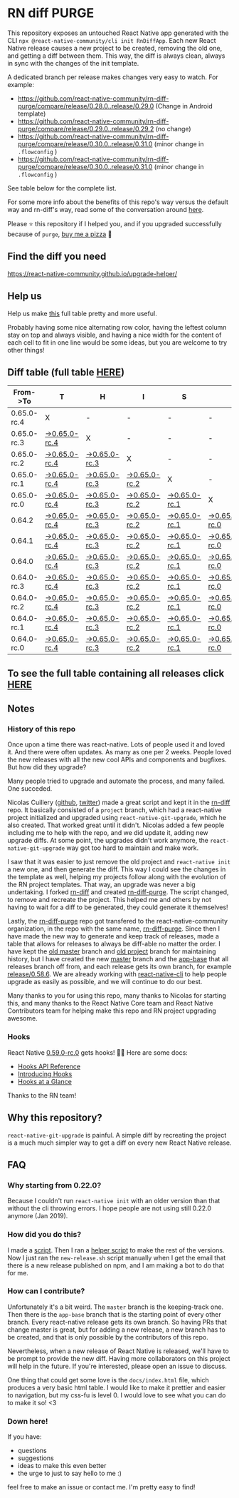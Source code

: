 # RN diff PURGE

This repository exposes an untouched React Native app generated with the CLI
`npx @react-native-community/cli init RnDiffApp`. Each new React Native release causes a new project to be created, removing the old one, and getting a diff between them. This way, the diff is always clean, always in sync with the changes of the init template.

A dedicated branch per release makes changes very easy
to watch. For example:

* https://github.com/react-native-community/rn-diff-purge/compare/release/0.28.0..release/0.29.0
(Change in Android template)
* https://github.com/react-native-community/rn-diff-purge/compare/release/0.29.0..release/0.29.2
(no change)
* https://github.com/react-native-community/rn-diff-purge/compare/release/0.30.0..release/0.31.0
(minor change in `.flowconfig` )
* https://github.com/react-native-community/rn-diff-purge/compare/release/0.30.0..release/0.31.0
(minor change in `.flowconfig` )

See table below for the complete list.

For some more info about the benefits of this repo's way versus the default way and rn-diff's way, read some of the conversation around [here](https://github.com/react-native-community/discussions-and-proposals/issues/68#issuecomment-452227478).

Please :star: this repository if I helped you, and if you upgraded successfully because of `purge`, [buy me a pizza](https://www.buymeacoffee.com/pvinis) :pizza:

## Find the diff you need
https://react-native-community.github.io/upgrade-helper/

## Help us
Help us make [this](https://react-native-community.github.io/rn-diff-purge) full table pretty and more useful.

Probably having some nice alternating row color, having the leftest column stay on top and always visible, and having a nice width for the content of each cell to fit in one line would be some ideas, but you are welcome to try other things!

## Diff table (full table [HERE](https://react-native-community.github.io/rn-diff-purge/))

| From->To    | T                                                                                                                         | H                                                                                                                         | I                                                                                                                         | S                                                                                                                         |                                                                                                                           | I                                                                                                               | S                                                                                                               |                                                                                                                 | C                                                                                                                         | O                                                                                                                         | O                                                                                                                         | L   |
| ----------- | ------------------------------------------------------------------------------------------------------------------------- | ------------------------------------------------------------------------------------------------------------------------- | ------------------------------------------------------------------------------------------------------------------------- | ------------------------------------------------------------------------------------------------------------------------- | ------------------------------------------------------------------------------------------------------------------------- | --------------------------------------------------------------------------------------------------------------- | --------------------------------------------------------------------------------------------------------------- | --------------------------------------------------------------------------------------------------------------- | ------------------------------------------------------------------------------------------------------------------------- | ------------------------------------------------------------------------------------------------------------------------- | ------------------------------------------------------------------------------------------------------------------------- | --- |
| 0.65.0-rc.4 | X                                                                                                                         | -                                                                                                                         | -                                                                                                                         | -                                                                                                                         | -                                                                                                                         | -                                                                                                               | -                                                                                                               | -                                                                                                               | -                                                                                                                         | -                                                                                                                         | -                                                                                                                         | -   |
| 0.65.0-rc.3 | [->0.65.0-rc.4](https://github.com/react-native-community/rn-diff-purge/compare/release/0.65.0-rc.3..release/0.65.0-rc.4) | X                                                                                                                         | -                                                                                                                         | -                                                                                                                         | -                                                                                                                         | -                                                                                                               | -                                                                                                               | -                                                                                                               | -                                                                                                                         | -                                                                                                                         | -                                                                                                                         | -   |
| 0.65.0-rc.2 | [->0.65.0-rc.4](https://github.com/react-native-community/rn-diff-purge/compare/release/0.65.0-rc.2..release/0.65.0-rc.4) | [->0.65.0-rc.3](https://github.com/react-native-community/rn-diff-purge/compare/release/0.65.0-rc.2..release/0.65.0-rc.3) | X                                                                                                                         | -                                                                                                                         | -                                                                                                                         | -                                                                                                               | -                                                                                                               | -                                                                                                               | -                                                                                                                         | -                                                                                                                         | -                                                                                                                         | -   |
| 0.65.0-rc.1 | [->0.65.0-rc.4](https://github.com/react-native-community/rn-diff-purge/compare/release/0.65.0-rc.1..release/0.65.0-rc.4) | [->0.65.0-rc.3](https://github.com/react-native-community/rn-diff-purge/compare/release/0.65.0-rc.1..release/0.65.0-rc.3) | [->0.65.0-rc.2](https://github.com/react-native-community/rn-diff-purge/compare/release/0.65.0-rc.1..release/0.65.0-rc.2) | X                                                                                                                         | -                                                                                                                         | -                                                                                                               | -                                                                                                               | -                                                                                                               | -                                                                                                                         | -                                                                                                                         | -                                                                                                                         | -   |
| 0.65.0-rc.0 | [->0.65.0-rc.4](https://github.com/react-native-community/rn-diff-purge/compare/release/0.65.0-rc.0..release/0.65.0-rc.4) | [->0.65.0-rc.3](https://github.com/react-native-community/rn-diff-purge/compare/release/0.65.0-rc.0..release/0.65.0-rc.3) | [->0.65.0-rc.2](https://github.com/react-native-community/rn-diff-purge/compare/release/0.65.0-rc.0..release/0.65.0-rc.2) | [->0.65.0-rc.1](https://github.com/react-native-community/rn-diff-purge/compare/release/0.65.0-rc.0..release/0.65.0-rc.1) | X                                                                                                                         | -                                                                                                               | -                                                                                                               | -                                                                                                               | -                                                                                                                         | -                                                                                                                         | -                                                                                                                         | -   |
| 0.64.2      | [->0.65.0-rc.4](https://github.com/react-native-community/rn-diff-purge/compare/release/0.64.2..release/0.65.0-rc.4)      | [->0.65.0-rc.3](https://github.com/react-native-community/rn-diff-purge/compare/release/0.64.2..release/0.65.0-rc.3)      | [->0.65.0-rc.2](https://github.com/react-native-community/rn-diff-purge/compare/release/0.64.2..release/0.65.0-rc.2)      | [->0.65.0-rc.1](https://github.com/react-native-community/rn-diff-purge/compare/release/0.64.2..release/0.65.0-rc.1)      | [->0.65.0-rc.0](https://github.com/react-native-community/rn-diff-purge/compare/release/0.64.2..release/0.65.0-rc.0)      | X                                                                                                               | -                                                                                                               | -                                                                                                               | -                                                                                                                         | -                                                                                                                         | -                                                                                                                         | -   |
| 0.64.1      | [->0.65.0-rc.4](https://github.com/react-native-community/rn-diff-purge/compare/release/0.64.1..release/0.65.0-rc.4)      | [->0.65.0-rc.3](https://github.com/react-native-community/rn-diff-purge/compare/release/0.64.1..release/0.65.0-rc.3)      | [->0.65.0-rc.2](https://github.com/react-native-community/rn-diff-purge/compare/release/0.64.1..release/0.65.0-rc.2)      | [->0.65.0-rc.1](https://github.com/react-native-community/rn-diff-purge/compare/release/0.64.1..release/0.65.0-rc.1)      | [->0.65.0-rc.0](https://github.com/react-native-community/rn-diff-purge/compare/release/0.64.1..release/0.65.0-rc.0)      | [->0.64.2](https://github.com/react-native-community/rn-diff-purge/compare/release/0.64.1..release/0.64.2)      | X                                                                                                               | -                                                                                                               | -                                                                                                                         | -                                                                                                                         | -                                                                                                                         | -   |
| 0.64.0      | [->0.65.0-rc.4](https://github.com/react-native-community/rn-diff-purge/compare/release/0.64.0..release/0.65.0-rc.4)      | [->0.65.0-rc.3](https://github.com/react-native-community/rn-diff-purge/compare/release/0.64.0..release/0.65.0-rc.3)      | [->0.65.0-rc.2](https://github.com/react-native-community/rn-diff-purge/compare/release/0.64.0..release/0.65.0-rc.2)      | [->0.65.0-rc.1](https://github.com/react-native-community/rn-diff-purge/compare/release/0.64.0..release/0.65.0-rc.1)      | [->0.65.0-rc.0](https://github.com/react-native-community/rn-diff-purge/compare/release/0.64.0..release/0.65.0-rc.0)      | [->0.64.2](https://github.com/react-native-community/rn-diff-purge/compare/release/0.64.0..release/0.64.2)      | [->0.64.1](https://github.com/react-native-community/rn-diff-purge/compare/release/0.64.0..release/0.64.1)      | X                                                                                                               | -                                                                                                                         | -                                                                                                                         | -                                                                                                                         | -   |
| 0.64.0-rc.3 | [->0.65.0-rc.4](https://github.com/react-native-community/rn-diff-purge/compare/release/0.64.0-rc.3..release/0.65.0-rc.4) | [->0.65.0-rc.3](https://github.com/react-native-community/rn-diff-purge/compare/release/0.64.0-rc.3..release/0.65.0-rc.3) | [->0.65.0-rc.2](https://github.com/react-native-community/rn-diff-purge/compare/release/0.64.0-rc.3..release/0.65.0-rc.2) | [->0.65.0-rc.1](https://github.com/react-native-community/rn-diff-purge/compare/release/0.64.0-rc.3..release/0.65.0-rc.1) | [->0.65.0-rc.0](https://github.com/react-native-community/rn-diff-purge/compare/release/0.64.0-rc.3..release/0.65.0-rc.0) | [->0.64.2](https://github.com/react-native-community/rn-diff-purge/compare/release/0.64.0-rc.3..release/0.64.2) | [->0.64.1](https://github.com/react-native-community/rn-diff-purge/compare/release/0.64.0-rc.3..release/0.64.1) | [->0.64.0](https://github.com/react-native-community/rn-diff-purge/compare/release/0.64.0-rc.3..release/0.64.0) | X                                                                                                                         | -                                                                                                                         | -                                                                                                                         | -   |
| 0.64.0-rc.2 | [->0.65.0-rc.4](https://github.com/react-native-community/rn-diff-purge/compare/release/0.64.0-rc.2..release/0.65.0-rc.4) | [->0.65.0-rc.3](https://github.com/react-native-community/rn-diff-purge/compare/release/0.64.0-rc.2..release/0.65.0-rc.3) | [->0.65.0-rc.2](https://github.com/react-native-community/rn-diff-purge/compare/release/0.64.0-rc.2..release/0.65.0-rc.2) | [->0.65.0-rc.1](https://github.com/react-native-community/rn-diff-purge/compare/release/0.64.0-rc.2..release/0.65.0-rc.1) | [->0.65.0-rc.0](https://github.com/react-native-community/rn-diff-purge/compare/release/0.64.0-rc.2..release/0.65.0-rc.0) | [->0.64.2](https://github.com/react-native-community/rn-diff-purge/compare/release/0.64.0-rc.2..release/0.64.2) | [->0.64.1](https://github.com/react-native-community/rn-diff-purge/compare/release/0.64.0-rc.2..release/0.64.1) | [->0.64.0](https://github.com/react-native-community/rn-diff-purge/compare/release/0.64.0-rc.2..release/0.64.0) | [->0.64.0-rc.3](https://github.com/react-native-community/rn-diff-purge/compare/release/0.64.0-rc.2..release/0.64.0-rc.3) | X                                                                                                                         | -                                                                                                                         | -   |
| 0.64.0-rc.1 | [->0.65.0-rc.4](https://github.com/react-native-community/rn-diff-purge/compare/release/0.64.0-rc.1..release/0.65.0-rc.4) | [->0.65.0-rc.3](https://github.com/react-native-community/rn-diff-purge/compare/release/0.64.0-rc.1..release/0.65.0-rc.3) | [->0.65.0-rc.2](https://github.com/react-native-community/rn-diff-purge/compare/release/0.64.0-rc.1..release/0.65.0-rc.2) | [->0.65.0-rc.1](https://github.com/react-native-community/rn-diff-purge/compare/release/0.64.0-rc.1..release/0.65.0-rc.1) | [->0.65.0-rc.0](https://github.com/react-native-community/rn-diff-purge/compare/release/0.64.0-rc.1..release/0.65.0-rc.0) | [->0.64.2](https://github.com/react-native-community/rn-diff-purge/compare/release/0.64.0-rc.1..release/0.64.2) | [->0.64.1](https://github.com/react-native-community/rn-diff-purge/compare/release/0.64.0-rc.1..release/0.64.1) | [->0.64.0](https://github.com/react-native-community/rn-diff-purge/compare/release/0.64.0-rc.1..release/0.64.0) | [->0.64.0-rc.3](https://github.com/react-native-community/rn-diff-purge/compare/release/0.64.0-rc.1..release/0.64.0-rc.3) | [->0.64.0-rc.2](https://github.com/react-native-community/rn-diff-purge/compare/release/0.64.0-rc.1..release/0.64.0-rc.2) | X                                                                                                                         | -   |
| 0.64.0-rc.0 | [->0.65.0-rc.4](https://github.com/react-native-community/rn-diff-purge/compare/release/0.64.0-rc.0..release/0.65.0-rc.4) | [->0.65.0-rc.3](https://github.com/react-native-community/rn-diff-purge/compare/release/0.64.0-rc.0..release/0.65.0-rc.3) | [->0.65.0-rc.2](https://github.com/react-native-community/rn-diff-purge/compare/release/0.64.0-rc.0..release/0.65.0-rc.2) | [->0.65.0-rc.1](https://github.com/react-native-community/rn-diff-purge/compare/release/0.64.0-rc.0..release/0.65.0-rc.1) | [->0.65.0-rc.0](https://github.com/react-native-community/rn-diff-purge/compare/release/0.64.0-rc.0..release/0.65.0-rc.0) | [->0.64.2](https://github.com/react-native-community/rn-diff-purge/compare/release/0.64.0-rc.0..release/0.64.2) | [->0.64.1](https://github.com/react-native-community/rn-diff-purge/compare/release/0.64.0-rc.0..release/0.64.1) | [->0.64.0](https://github.com/react-native-community/rn-diff-purge/compare/release/0.64.0-rc.0..release/0.64.0) | [->0.64.0-rc.3](https://github.com/react-native-community/rn-diff-purge/compare/release/0.64.0-rc.0..release/0.64.0-rc.3) | [->0.64.0-rc.2](https://github.com/react-native-community/rn-diff-purge/compare/release/0.64.0-rc.0..release/0.64.0-rc.2) | [->0.64.0-rc.1](https://github.com/react-native-community/rn-diff-purge/compare/release/0.64.0-rc.0..release/0.64.0-rc.1) | X   |

## To see the full table containing all releases click [HERE](https://react-native-community.github.io/rn-diff-purge/)

## Notes

### History of this repo

Once upon a time there was react-native. Lots of people used it and loved it. And there were often updates. As many as one per 2 weeks. People loved the new releases with all the new cool APIs and components and bugfixes. But how did they upgrade?

Many people tried to upgrade and automate the process, and many failed. One succeded.

Nicolas Cuillery ([github](https://github.com/ncuillery), [twitter](https://twitter.com/ncuillery)) made a great script and kept it in the [rn-diff](https://github.com/ncuillery/rn-diff) repo. It basically consisted of a `project` branch, which had a react-native project initialized and upgraded using `react-native-git-upgrade`, which he also created. That worked great until it didn't. Nicolas added a few people including me to help with the repo, and we did update it, adding new upgrade diffs. At some point, the upgrades didn't work anymore, the `react-native-git-upgrade` way got too hard to maintain and make work.

I saw that it was easier to just remove the old project and `react-native init` a new one, and then generate the diff. This way I could see the changes in the template as well, helping my projects follow along with the evolution of the RN project templates. That way, an upgrade was never a big undertaking. I forked [rn-diff](https://github.com/ncuillery/rn-diff) and created [rn-diff-purge](https://github.com/react-native-community/rn-diff-purge). The script changed, to remove and recreate the project. This helped me and others by not having to wait for a diff to be generated, they could generate it themselves!

Lastly, the [rn-diff-purge](https://github.com/react-native-community/rn-diff-purge) repo got transfered to the react-native-community organization, in the repo with the same name, [rn-diff-purge](https://github.com/react-native-community/rn-diff-purge). Since then I have made the new way to generate and keep track of releases, made a table that allows for releases to always be diff-able no matter the order. I have kept the [old master](https://github.com/react-native-community/rn-diff-purge/tree/old/master) branch and [old project](https://github.com/react-native-community/rn-diff-purge/tree/old/project) branch for maintaining history, but I have created the new [master](https://github.com/react-native-community/rn-diff-purge/tree/master) branch and the [app-base](https://github.com/react-native-community/rn-diff-purge/tree/app-base) that all releases branch off from, and each release gets its own branch, for example [release/0.58.6](https://github.com/react-native-community/rn-diff-purge/tree/release/0.58.6). We are already working with [react-native-cli](https://github.com/react-native-community/react-native-cli) to help people upgrade as easily as possible, and we will continue to do our best.

Many thanks to you for using this repo, many thanks to Nicolas for starting this, and many thanks to the React Native Core team and React Native Contributors team for helping make this repo and RN project upgrading awesome.

### Hooks
React Native [0.59.0-rc.0](https://github.com/react-native-community/rn-diff-purge#version-changes) gets hooks! 🎉🥳
Here are some docs:
- [Hooks API Reference](https://reactjs.org/docs/hooks-reference.html)
- [Introducing Hooks](https://reactjs.org/docs/hooks-intro.html)
- [Hooks at a Glance](https://reactjs.org/docs/hooks-overview.html)

Thanks to the RN team!

## Why this repository?
`react-native-git-upgrade` is painful. A simple diff by recreating the project is a much much simpler way to get a diff on every new React Native release.

## FAQ

### Why starting from 0.22.0?

Because I couldn't run `react-native init` with an older version than that without the cli throwing errors. I hope people are not using still 0.22.0 anymore (Jan 2019).

### How did you do this?

I made a [script](https://github.com/react-native-community/rn-diff-purge/blob/master/new-release.sh). Then I ran a [helper script](https://github.com/react-native-community/rn-diff-purge/blob/master/new-release.sh) to make the rest of the versions.
Now I just ran the `new-release.sh` script manually when I get the email that there is a new release published on npm, and I am making a bot to do that for me.

### How can I contribute?

Unfortunately it's a bit weird. The `master` branch is the keeping-track one. Then there is the `app-base` branch that is the starting point of every other branch. Every react-native release gets its own branch. So having PRs that change master is great, but for adding a new release, a new branch has to be created, and that is only possible by the contributors of this repo.

Nevertheless, when a new release of React Native is released, we'll have to be prompt to provide
the new diff. Having more collaborators on this project will help in the future. If you're interested, please open an issue to discuss.

One thing that could get some love is the `docs/index.html` file, which produces a very basic html table. I would like to make it prettier and easier to navigation, but my css-fu is level 0. I would love to see what you can do to make it so! <3

### Down here!

If you have:
- questions
- suggestions
- ideas to make this even better
- the urge to just to say hello to me :)

feel free to make an issue or contact me. I'm pretty easy to find!
